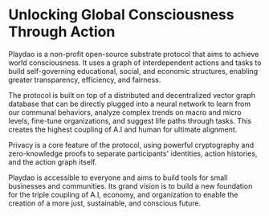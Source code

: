 # Unlocking Global Consciousness Through Action

Playdao is a non-profit open-source substrate protocol that aims to achieve world consciousness. It uses a graph of interdependent actions and tasks to build self-governing educational, social, and economic structures, enabling greater transparency, efficiency, and fairness.


The protocol is built on top of a distributed and decentralized vector graph database that can be directly plugged into a neural network to learn from our communal behaviors, analyze complex trends on macro and micro levels, fine-tune organizations, and suggest life paths through tasks. This creates the highest coupling of A.I and human for ultimate alignment.


Privacy is a core feature of the protocol, using powerful cryptography and zero-knowledge proofs to separate participants' identities, action histories, and the action graph itself.


Playdao is accessible to everyone and aims to build tools for small businesses and communities. Its grand vision is to build a new foundation for the triple coupling of A.I, economy, and organization to enable the creation of a more just, sustainable, and conscious future.

